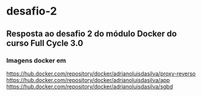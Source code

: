 # desafio-2
## Resposta ao desafio 2 do módulo Docker do curso Full Cycle 3.0

### Imagens docker em
https://hub.docker.com/repository/docker/adrianoluisdasilva/proxy-reverso
https://hub.docker.com/repository/docker/adrianoluisdasilva/app
https://hub.docker.com/repository/docker/adrianoluisdasilva/sgbd

